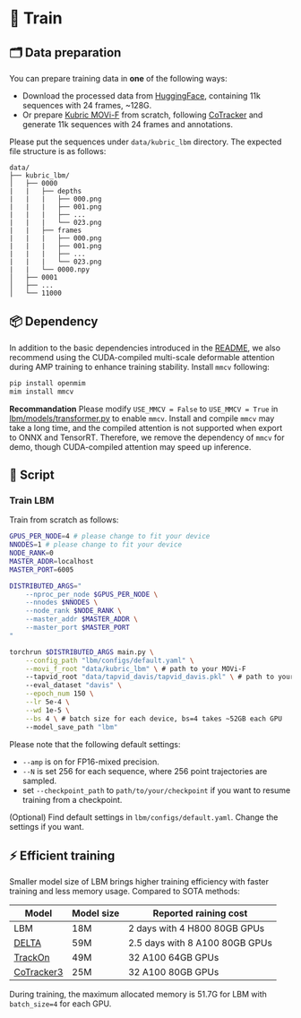 # 🎯 Train
## 🗂️ Data preparation
You can prepare training data in **one** of the following ways: 

- Download the processed data from [HuggingFace](https://huggingface.co/datasets/ZhengGuangze/LBM/tree/main/train), containing 11k sequences with 24 frames, ~128G.
- Or prepare [Kubric MOVi-F](https://github.com/google-research/kubric) from scratch, following [CoTracker](https://github.com/facebookresearch/co-tracker) and generate 11k sequences with 24 frames and annotations.

Please put the sequences under ```data/kubric_lbm``` directory. The expected file structure is as follows:
```
data/
├── kubric_lbm/
│   ├── 0000
|   |   ├── depths
|   |   |   ├── 000.png
|   |   |   ├── 001.png
|   |   |   ├── ...
|   |   |   └── 023.png
|   |   ├── frames
|   |   |   ├── 000.png
|   |   |   ├── 001.png
|   |   |   ├── ...
|   |   |   └── 023.png
|   |   └── 0000.npy
│   ├── 0001
│   ├── ...
│   └── 11000
```
## 📦 Dependency
In addition to the basic dependencies introduced in the [README](../README.md), we also recommend using the CUDA-compiled multi-scale deformable attention during AMP training to enhance training stability. Install ```mmcv``` following:
```bash
pip install openmim
mim install mmcv
```
**Recommandation** Please modify ```USE_MMCV = False``` to ```USE_MMCV = True``` in [lbm/models/transformer.py](../lbm/models/transformer.py) to enable ```mmcv```. Install and compile ```mmcv``` may take a long time, and the compiled attention is not supported when export to ONNX and TensorRT. Therefore, we remove the dependency of ```mmcv``` for demo, though CUDA-compiled attention may speed up inference.

## 📝 Script
### Train LBM
Train from scratch as follows:
```bash
GPUS_PER_NODE=4 # please change to fit your device
NNODES=1 # please change to fit your device
NODE_RANK=0
MASTER_ADDR=localhost 
MASTER_PORT=6005

DISTRIBUTED_ARGS="
    --nproc_per_node $GPUS_PER_NODE \
    --nnodes $NNODES \
    --node_rank $NODE_RANK \
    --master_addr $MASTER_ADDR \
    --master_port $MASTER_PORT
"

torchrun $DISTRIBUTED_ARGS main.py \
    --config_path "lbm/configs/default.yaml" \
    --movi_f_root "data/kubric_lbm" \ # path to your MOVi-F
    --tapvid_root "data/tapvid_davis/tapvid_davis.pkl" \ # path to your DAVIS
    --eval_dataset "davis" \
    --epoch_num 150 \
    --lr 5e-4 \
    --wd 1e-5 \
    --bs 4 \ # batch size for each device, bs=4 takes ~52GB each GPU
    --model_save_path "lbm"
  ```
Please note that the following default settings:
- ```--amp``` is on for FP16-mixed precision.
- ```--N``` is set 256 for each sequence, where 256 point trajectories are sampled.
- set ```--checkpoint_path``` to ```path/to/your/checkpoint``` if you want to resume training from a checkpoint.

(Optional) Find default settings in  ```lbm/configs/default.yaml```. Change the settings if you want.


## ⚡ Efficient training
Smaller model size of LBM brings higher training efficiency with faster training and less memory usage. Compared to SOTA methods:

| Model | Model size | Reported raining cost |
| ----- | ------------- | ------------------------ |
| LBM | 18M | 2 days with 4 H800 80GB GPUs |
| [DELTA](https://github.com/snap-research/DELTA_densetrack3d) | 59M | 2.5 days with 8 A100 80GB GPUs |
| [TrackOn](https://github.com/gorkaydemir/track_on) | 49M | 32 A100 64GB GPUs |
| [CoTracker3](https://github.com/facebookresearch/co-tracker) | 25M | 32 A100 80GB GPUs |

During training, the maximum allocated memory is 51.7G for LBM with ```batch_size=4``` for each GPU.